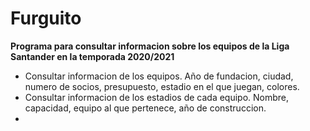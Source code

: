 #  Furguito
<b>Programa para consultar informacion sobre los equipos de la Liga Santander en la temporada 2020/2021</b>
 
 <ul>
 <li>
 Consultar informacion de los equipos. Año de fundacion, ciudad, numero de socios, presupuesto, estadio en el que juegan, colores.
  <li>
   Consultar informacion de los estadios de cada equipo. Nombre, capacidad, equipo al que pertenece, año de construccion.
   <li>
